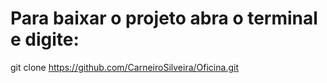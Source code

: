 # Para baixar o projeto abra o terminal e digite: 
git clone https://github.com/CarneiroSilveira/Oficina.git
